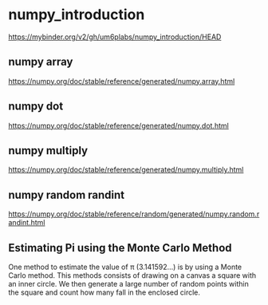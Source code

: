 # numpy_introduction
https://mybinder.org/v2/gh/um6plabs/numpy_introduction/HEAD

## numpy array
https://numpy.org/doc/stable/reference/generated/numpy.array.html

## numpy dot
https://numpy.org/doc/stable/reference/generated/numpy.dot.html

## numpy multiply
https://numpy.org/doc/stable/reference/generated/numpy.multiply.html

## numpy random randint
https://numpy.org/doc/stable/reference/random/generated/numpy.random.randint.html

## Estimating Pi using the Monte Carlo Method
One method to estimate the value of π (3.141592…) is by using a Monte Carlo method.
This methods consists of drawing on a canvas a square with an inner circle.
We then generate a large number of random points within the square and count how many fall in the enclosed circle.
